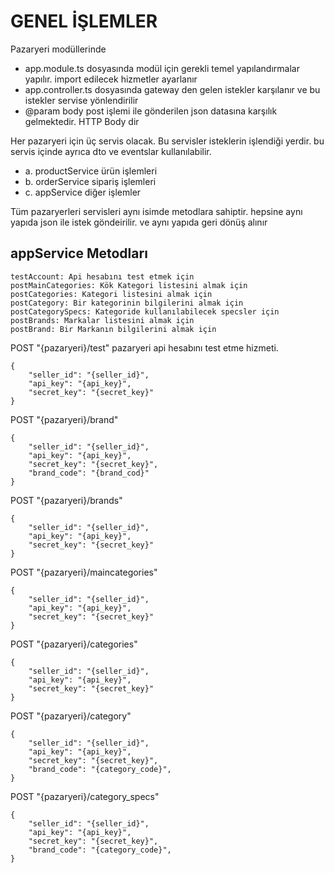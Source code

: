 # GENEL İŞLEMLER


Pazaryeri modüllerinde
* app.module.ts dosyasında modül için gerekli temel yapılandırmalar yapılır. import edilecek hizmetler ayarlanır
* app.controller.ts dosyasında gateway den gelen istekler karşılanır ve bu istekler servise yönlendirilir
* @param body post işlemi ile gönderilen json datasına karşılık gelmektedir. HTTP Body dir

Her pazaryeri için üç servis olacak. Bu servisler isteklerin işlendiği yerdir. bu servis içinde ayrıca dto ve eventslar kullanılabilir.
* a. productService ürün işlemleri
* b. orderService sipariş işlemleri
* c. appService diğer işlemler

Tüm pazaryerleri servisleri aynı isimde metodlara sahiptir. hepsine aynı yapıda json ile istek göndeirilir. ve aynı yapıda geri dönüş alınır
## appService Metodları
```
testAccount: Api hesabını test etmek için
postMainCategories: Kök Kategori listesini almak için
postCategories: Kategori listesini almak için
postCategory: Bir kategorinin bilgilerini almak için
postCategorySpecs: Kategoride kullanılabilecek specsler için
postBrands: Markalar listesini almak için
postBrand: Bir Markanın bilgilerini almak için
```

POST "{pazaryeri}/test" pazaryeri api hesabını test etme hizmeti.
```
{
    "seller_id": "{seller_id}",
    "api_key": "{api_key}",
    "secret_key": "{secret_key}"
}
```
POST "{pazaryeri}/brand"
```
{
    "seller_id": "{seller_id}",
    "api_key": "{api_key}",
    "secret_key": "{secret_key}",
    "brand_code": "{brand_cod}"
}
```
POST "{pazaryeri}/brands"
```
{
    "seller_id": "{seller_id}",
    "api_key": "{api_key}",
    "secret_key": "{secret_key}"
}
```
POST "{pazaryeri}/maincategories"
```
{
    "seller_id": "{seller_id}",
    "api_key": "{api_key}",
    "secret_key": "{secret_key}"
}
```
POST "{pazaryeri}/categories"
```
{
    "seller_id": "{seller_id}",
    "api_key": "{api_key}",
    "secret_key": "{secret_key}"
}
```
POST "{pazaryeri}/category"
```
{
    "seller_id": "{seller_id}",
    "api_key": "{api_key}",
    "secret_key": "{secret_key}",
    "brand_code": "{category_code}",
}
```
POST "{pazaryeri}/category_specs"
```
{
    "seller_id": "{seller_id}",
    "api_key": "{api_key}",
    "secret_key": "{secret_key}",
    "brand_code": "{category_code}",
}
```
